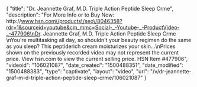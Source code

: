 {
    "title": "Dr. Jeannette Graf, M.D. Triple Action Peptide Sleep Crme",
    "description": "For More Info or to Buy Now: http:\/\/www.hsn.com\/products\/seo\/8046358?rdr=1&sourceid=youtube&cm_mmc=Social-_-Youtube-_-ProductVideo-_-477906\nDr. Jeannette Graf, M.D. Triple Action Peptide Sleep Crme   \nYou're multitasking all day, so shouldn't your beauty regimen do the same as you sleep? This peptiderich cream moisturizes your skin...\nPrices shown on the previously recorded video may not represent the current price.  View hsn.com to view the current selling price. HSN Item #477906",
    "videoid": "106021087",
    "date_created": "1500488351",
    "date_modified": "1500488383",
    "type": "captivate",
    "layout": "video",
    "url": "\/v\/dr-jeannette-graf-m-d-triple-action-peptide-sleep-crme\/106021087"
}